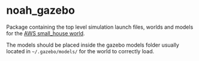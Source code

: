 # noah_gazebo

Package containing the top level simulation launch files, worlds and models for the [AWS small_house world](https://github.com/aws-robotics/aws-robomaker-small-house-world).

The models should be placed inside the gazebo models folder usually located in `~/.gazebo/models/` for the world to correctly load.
